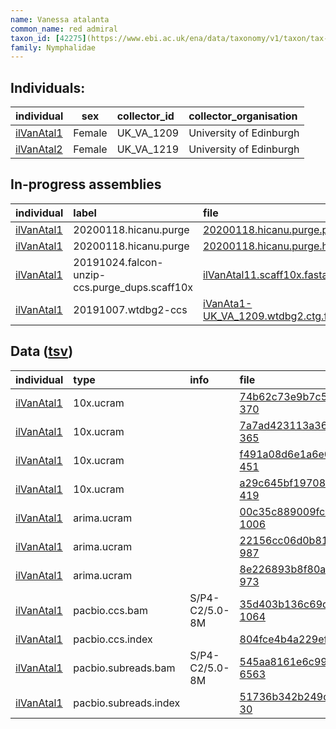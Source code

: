 ```yaml
---
name: Vanessa atalanta
common_name: red admiral
taxon_id: [42275](https://www.ebi.ac.uk/ena/data/taxonomy/v1/taxon/tax-id/42275)order: Lepidoptera
family: Nymphalidae
---
```


## Individuals:

| individual | sex | collector_id | collector_organisation |
| :--------- | :-: | :----------- | :--------------------- |
| [ilVanAtal1](ilVanAtal1.md) | Female | UK_VA_1209 | University of Edinburgh |
| [ilVanAtal2](ilVanAtal2.md) | Female | UK_VA_1219 | University of Edinburgh |

## In-progress assemblies

| individual | label | file |
| :--------- | :---- | :--- |
| [ilVanAtal1](ilVanAtal1.md) | 20200118.hicanu.purge | [20200118.hicanu.purge.prim.fasta.gz](https://darwin.cog.sanger.ac.uk/insects/Vanessa_atalanta/ilVanAtal1/assemblies/working/20200118.hicanu.purge/20200118.hicanu.purge.prim.fasta.gz) |
| [ilVanAtal1](ilVanAtal1.md) | 20200118.hicanu.purge | [20200118.hicanu.purge.htig.fasta.gz](https://darwin.cog.sanger.ac.uk/insects/Vanessa_atalanta/ilVanAtal1/assemblies/working/20200118.hicanu.purge/20200118.hicanu.purge.htig.fasta.gz) |
| [ilVanAtal1](ilVanAtal1.md) | 20191024.falcon-unzip-ccs.purge_dups.scaff10x | [ilVanAtal11.scaff10x.fasta.gz](https://darwin.cog.sanger.ac.uk/insects/Vanessa_atalanta/ilVanAtal1/assemblies/working/20191024.falcon-unzip-ccs.purge_dups.scaff10x/ilVanAtal11.scaff10x.fasta.gz) |
| [ilVanAtal1](ilVanAtal1.md) | 20191007.wtdbg2-ccs | [iVanAta1-UK_VA_1209.wtdbg2.ctg.fasta.gz](https://darwin.cog.sanger.ac.uk/insects/Vanessa_atalanta/ilVanAtal1/assemblies/working/20191007.wtdbg2-ccs/iVanAta1-UK_VA_1209.wtdbg2.ctg.fasta.gz) |

## Data ([tsv](Vanessa_atalanta_data.tsv))

| individual | type | info | file |
| :--------- | :--- | :--- | :--- |
| [ilVanAtal1](ilVanAtal1.md) | 10x.ucram |  | [74b62c73e9b7c5ac61371a94fe6396f8-370](https://darwin.cog.sanger.ac.uk/insects/Vanessa_atalanta/ilVanAtal1/genomic_data/10x/30996_8%231.cram) |
| [ilVanAtal1](ilVanAtal1.md) | 10x.ucram |  | [7a7ad423113a36a24c67d6e28776fc41-365](https://darwin.cog.sanger.ac.uk/insects/Vanessa_atalanta/ilVanAtal1/genomic_data/10x/30996_8%232.cram) |
| [ilVanAtal1](ilVanAtal1.md) | 10x.ucram |  | [f491a08d6e1a6e0697b39c9c45f5b7d7-451](https://darwin.cog.sanger.ac.uk/insects/Vanessa_atalanta/ilVanAtal1/genomic_data/10x/30996_8%233.cram) |
| [ilVanAtal1](ilVanAtal1.md) | 10x.ucram |  | [a29c645bf1970820357bd6a55edc1926-419](https://darwin.cog.sanger.ac.uk/insects/Vanessa_atalanta/ilVanAtal1/genomic_data/10x/30996_8%234.cram) |
| [ilVanAtal1](ilVanAtal1.md) | arima.ucram |  | [00c35c889009fc31cffffed8bd3606a0-1006](https://darwin.cog.sanger.ac.uk/insects/Vanessa_atalanta/ilVanAtal1/genomic_data/arima/32266_4%231.cram) |
| [ilVanAtal1](ilVanAtal1.md) | arima.ucram |  | [22156cc06d0b8146a6760e2f0981eb92-987](https://darwin.cog.sanger.ac.uk/insects/Vanessa_atalanta/ilVanAtal1/genomic_data/arima/32266_5%231.cram) |
| [ilVanAtal1](ilVanAtal1.md) | arima.ucram |  | [8e226893b8f80a0951a7d228a4d300a1-973](https://darwin.cog.sanger.ac.uk/insects/Vanessa_atalanta/ilVanAtal1/genomic_data/arima/32266_6%231.cram) |
| [ilVanAtal1](ilVanAtal1.md) | pacbio.ccs.bam | S/P4-C2/5.0-8M | [35d403b136c69d9b58bcd1a255602dc7-1064](https://darwin.cog.sanger.ac.uk/insects/Vanessa_atalanta/ilVanAtal1/genomic_data/pacbio/m64016_190918_162737.ccs.bam) |
| [ilVanAtal1](ilVanAtal1.md) | pacbio.ccs.index |  | [804fce4b4a229efd34a35fdc0493421b-2](https://darwin.cog.sanger.ac.uk/insects/Vanessa_atalanta/ilVanAtal1/genomic_data/pacbio/m64016_190918_162737.ccs.bam.pbi) |
| [ilVanAtal1](ilVanAtal1.md) | pacbio.subreads.bam | S/P4-C2/5.0-8M | [545aa8161e6c9996dd1799ebff46d8db-6563](https://darwin.cog.sanger.ac.uk/insects/Vanessa_atalanta/ilVanAtal1/genomic_data/pacbio/m64016_190918_162737.subreads.bam) |
| [ilVanAtal1](ilVanAtal1.md) | pacbio.subreads.index |  | [51736b342b249db3795f535405c5eff1-30](https://darwin.cog.sanger.ac.uk/insects/Vanessa_atalanta/ilVanAtal1/genomic_data/pacbio/m64016_190918_162737.subreads.bam.pbi) |
